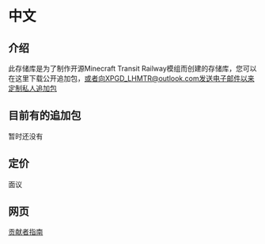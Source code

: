 # 中文

## 介绍

此存储库是为了制作开源Minecraft Transit Railway模组而创建的存储库，您可以在这里下载公开追加包，或者向XPGD_LHMTR@outlook.com发送电子邮件以来定制私人追加包

## 目前有的追加包

暂时还没有

## 定价

面议

## 网页
[贡献者指南](https://github.com/LHMTR/Mods/tree/主文件-Main/主要文件/CONTRIBUTING.md)
